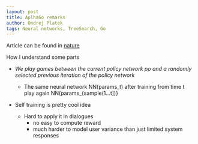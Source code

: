 ```yaml
---
layout: post
title: AplhaGo remarks 
author: Ondrej Platek
tags: Neural networks, TreeSearch, Go
---
```


Article can be found in [nature](http://www.nature.com/nature/journal/v529/n7587/full/nature16961.html)

How I understand some parts
- *We play games between the current policy network pρ and a randomly selected previous iteration of the policy network*
    - The same neural network NN(params_t) after training from time t play again NN(params_{sample(1...t])}

- Self training is pretty cool idea
    - Hard to apply it in dialogues 
        - no easy to compute reward
        - much harder to model user variance than just limited system responses
